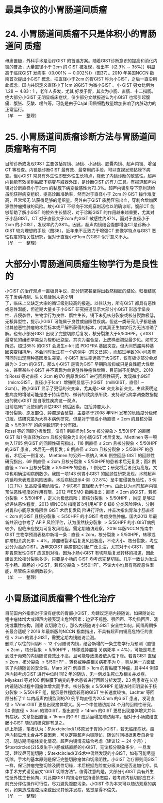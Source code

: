 # 最具争议的小胃肠道间质瘤  
# 24.  小胃肠道间质瘤不只是体积小的胃肠道间  质瘤  
毋庸置疑，外科手术是治疗GIST 的首选方案。随着GIST诊断意识的提高和消化内镜的普及，大量直径小于 $2\mathrm{cm}$  的 GIST 被发现，检出率（$(2.9\%\sim35\%)$）明显高于临床GIST 发病率（$(0.001\%\sim0.002\%)$）（图37）。2010 年美国NCCN 指南首次提出小GIST 概念，把直径小于$2\mathrm{cm}$ 的胃GIST 称为小GIST，之后一直沿用此概念。国内共识定义直径小于1cm 的GIST 为微小GIST 。小 GIST  男女比例为 $1.28\sim4.83:1$ ，老年人多发，尤其 好发于胃，其次为小肠、直肠、十二指肠。绝大部分小GIST 无明显临床症状，仅少部分文献报道认为小GIST 也常引起腹痛、腹胀、反酸、嗳气等，可能是由于Cajal 间质细胞数量增加影响了内脏动力的正常运行。  
（牟　一　整理）  
# 25. 小胃肠道间质瘤诊断方法与胃肠道间质瘤略有不同  
目前诊断或发现GIST 主要包括胃镜、肠镜、小肠镜、胶囊内镜、超声内镜、增强CT 等检查。内镜是诊断GIST 最有效、最常用的手段，可以直视发现黏膜下病变。但小GIST 常具有外生性即壁外性生长特点，降低了内镜诊断的敏感性。超声内镜能有效鉴别黏膜下病变与脏器外压，是诊断GIST 的有力工具。有报道超声内镜对诊断直径小于3cm 的黏膜下病变敏感性为$73.3\%$。超声内镜引导下穿刺活检虽能获得病变组织，提高诊断准确率，然而对于直径小于 2cm  的 GIST  操作难度高，且常常无 法获得足够的组织量。另外由于GIST 质脆容易出血，穿刺会增加医源性肿瘤播散的风险。故小GIST 不倾向于常规穿刺活检以明确诊断。腹部CT 能够帮助了解小GIST 的腔外生长情况，对于诊断GIST 的作用越来越重要，尤其对于小肠GIST。CT 对于直径大于$2\mathrm{cm}$ 的GIST 敏感性约$87\%$，而对于直径小于$2\mathrm{cm}$ 的小GIST，发现率约为$38\%$。因此，超声内镜结合腹部增强CT是诊断小GIST 较为理想的手段（图38）。近年来不乏致力于增强CT 影像学特点与GIST 恶性程度的相关性研究，但对于直径小于1cm 的GIST 似乎意义不大。  
（牟　一　整理）  
#  大部分小胃肠道间质瘤生物学行为是良性的  
小GIST 的治疗观点一直极具争议，部分研究甚至得出截然相反的结论。归根结底在于发病机制、生长规律尚未完全明  
了，临床上又缺乏大宗的循证级别较高的报道。以往认为，所有GIST 都具有恶性或恶性潜能，但近期大量关于小GIST 研究报道显示大部分小GIST 形态学呈良性、非侵袭性，生物学行为良性、惰性生长，镜下未见核分裂象或核分裂数极低，无核异型性，提示小GIST 可能属于良性或自限性疾病。但这一类研究几乎都是通过其他恶性肿瘤的术后标本或尸解所获得的标本，对其真正生物学行为无法准确了解。也有小部分GIST 出现了完整切除后复发，核分裂象大于5/50HPF。小GIST 最常见的组织学类型为梭形细胞型，其次为混合型，上皮样细胞型最少见。如前文所述，超过$85\%$ 的GIST 会发生$c$-kit 或 PDGFRA 基因突变，但大间质瘤两种基因突变相排斥，不会同时发生在一个病例中（前文已述），而超过半数的小间质瘤可同时出现两种基因发生突变。小GIST 发生率远高于大GIST，仅有极少部分会发展为＞ 2cm 的GIST。那么小GIST 是否为GIST 早期阶段抑或只是良性肥大性增生，甚至某些小GIST 并不表现为单克隆性肿瘤性增殖，目前尚不能确定。2010 年Rossi 等对直径$<2\mathrm{cm}$ 的170 例原发GIST 进行回顾性研究，发现微小GIST（microGIST，直径小于1cm）增殖明显低于小GIST（milliGIST，直径$1\sim2\mathrm{cm})$）。微小GIST 显示了更低的突变率，尤其是$c$-kit 突变和新突变。由此表明这些病变的增殖可能是由于持续性的、微弱的致病原所致，支持流行病学调查数据提出的微小GIST 是自限性疾病这一观点。  
目前临床广泛使用的评估GIST 预后因素，包括肿瘤大小、  
核分裂象、原发部位、肿瘤是否破裂，主要基于2008 年NIH 发布的危险度分级修订版。该研究虽为大样本病例研究，但是对于胃或小肠直径$<2\mathrm{cm}$ 的且核分裂象$>5/50\mathrm{HPF}$ 的病例数研究十分有限。  
Rossi 等的回顾分析发现，仅有1 例直径为$1.5\mathrm{cm}$ 核分裂象＞ 5/50HPF 的直肠GIST 和1 例直径为2cm 且核分裂象为0 的小肠GIST 术后复发。Miettinen 等一项纳入1765 例GIST 的回顾性研究指出，116 例直径$\leqslant2\mathrm{cm}$ 且核分裂象$<5/50\mathrm{HPF}$ 的GIST 患者，术后无一例复发；8 例直径$\leqslant2\mathrm{cm}$ 且核分裂象$>5/50\mathrm{HPF}$ 的患者，术后无一例复发。 Miettinen  的另外一项纳入 906  例空回肠 GIST 的回顾性研究指出，69 例直径$\leqslant2\mathrm{cm}$ 且核分裂象$<5/50\mathrm{HPF}$的患者术后无复发；而2 例直径$\leqslant2\mathrm{cm}$ 且核分裂象$>5/50\mathrm{HPF}$的患者，1 例死亡；研究将后者归为高危，文中也明确注明病例数少。我国一项143 例胃小GIST 的回顾性研究发现，术前超声内镜均未表现高风险因素，术后病检提示4 例（$(2.8\%$）呈中度侵袭危险性，3 例（$\langle2.1\%$）呈高度侵袭危险性，7 例GIST 直径都大于1cm。由此认为术前超声内镜预估恶性程度的作用有限。2012 年ESMO 指南指出：直径$<2\mathrm{cm}$ 的GIST，若核分裂象 $<5/50\mathrm{HPF}$ ，定义为极低风险；若核分裂象 $>5/50\mathrm{HPF}$ ，尚无 足够证据评估恶性程度。2013 版NCCN 指南首次引用AFIP 6 级8  分类风险评估，分别对胃和小肠原发局限性 GIST  术后复发风 险进行评估，并首次指出胃和小肠直径$<2\mathrm{cm}$ 的GIST 且核分裂象$<5/50\mathrm{HPF}$ 的小GIST 考虑良性肿瘤。国内2013 年最新共识也参考了 AFIP  风险评估，认为虽然核分裂象 $>5/50\mathrm{HPF}$  的小 GIST病例较少，但临床应视为可复发风险组，需定期随访观察。2016 年版NCCN 指南中GIST 生物学预测表格中新增一条：直径$\leqslant2\mathrm{cm}$，核分裂象$>5/50\mathrm{HPF}$，转移或肿瘤相关病死率$<4\%$。肿瘤破裂术后复发风险极高，不论大小、核分裂象，均应划分为高危GIST。近年来GIST 肿瘤部位引起广泛关注，尤其对于小GIST，胃和非胃原发性GIST 应区别对待。因为小肠小GIST 有切除后复发转移的报道，因此建议无论核分裂象多少，只要是小肠的 GIST  均考虑完整切除。几乎一致认为发生在小肠、直肠的 小GIST，若核分裂象$>5/50\mathrm{HPF}$，不论大小均具有高度恶性潜能，尽管临床病例数较少。  
（牟　一　整理）  
#  小胃肠道间质瘤需个性化治疗  
目前国内外指南对于没有症状的胃部小GIST，均建议定期内镜随访。如果随访过程中瘤体增大或超声内镜表现出危险因素：边界不规整、强回声、不均质回声、溃疡或囊性结构，则建 议切除治疗。那么内镜随访小GIST 安全性如何，间隔周期多长最合适呢？2016 年最新版的NCCN 指南指出，不具有超声内镜高危特征的直径$<2\mathrm{cm}$ 的胃小GIST，需要定期内镜随访监测。  
删除了以往的间隔$6\sim12$ 个月随访内镜，结合新增的一条生物学行为预测（直径 $\leqslant2\mathrm{cm}$ ，核分裂象 $>5/50\mathrm{HPF}$ ，转移或肿瘤相 关病死率$<4\%$），可能是考虑到过于频繁的内镜随访费效比不高，且可能导致患者依从性下降。若胃GIST 直径$\leqslant2\mathrm{cm}$，核分裂象 $\leqslant5/50\mathrm{HPF}$ ，转移或肿瘤相关病死率为 0 ，则从另一方面证 实了内镜随访的安全性。Maro 对71 例直径$>1\mathrm{cm}$ 的胃黏膜下肿瘤，其中44 例超声内镜考虑GIST 进行中位时间12 年的随访，无一例发生死亡及相关并发症。Miyakazi 等对100 例黏膜下病变的手术患者进行回顾分析发现，23 例患者在长期内镜随访过程中因瘤体增大而手术，核分裂象$\leqslant5/50\mathrm{HPF}$ 组随访时间明显长于核分裂象$>5/50\mathrm{HPF}$ 组，提示恶性程度较高的GIST 生长速度较快。Lachter 等回顾分析了11 年内超声内镜监测的70 例平均直径为$20.5\mathrm{mm}$ 的GIST 患者，发现直径$>17\mathrm{mm\,G I S T}$ 更易出现瘤体增大。另一个中位随访期24 个月的回顾性研究，50 例直径$<3\mathrm{cm}$ 的胃GIST，指出直径$>14\mathrm{{mm}}$ 的GIST 更易出现瘤体增大并伴有症状。文章指出直径$>15\mathrm{mm}$ 的GIST 应适当增加随访频率。但对于小肠或结直肠小GIST 随访的研究鲜有见之。  
综上所述，笔者认为：$\textcircled{1}$原发于胃的小GIST，若无临床症状，超声内镜显示未合并不良因素，可以定期超声内镜随访，随访时间根据患者自身情况、随访期间瘤体变化情况、超声内镜情况综合考虑（建议$12\sim24$ 个月）；$\textcircled{2}$发生于小肠或结直肠的小GIST，无论核分裂象多少，一旦发现，建议尽可能切除；$\textcircled{3}$术中偶然发现的小GIST，如有可能尽量切除。手术的基本原则是保证完整切除瘤体和切缘阴性。小GIST 治疗原则同GIST 一样，保证肿瘤完整切除及阴性切缘，术后根据危险度分级决定是否追加化疗。具体手术方式请见前文“GIST 切除方法”。值得注意的是，大部分小GIST 具有外生性壁外性生长倾向，对此类GIST内镜治疗应持谨慎态度，若考虑内镜切除应在术前充分评估操作可行性，尽力避免腹腔污染。小GIST 作为本来可以随访观察的病例，如果造成腹腔污染或出现其他并发症，感觉是得不偿失。  
（牟　一　整理）  